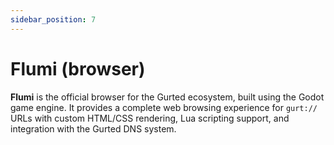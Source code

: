```yaml
---
sidebar_position: 7
---
```


# Flumi (browser)

**Flumi** is the official browser for the Gurted ecosystem, built using the Godot game engine. It provides a complete web browsing experience for `gurt://` URLs with custom HTML/CSS rendering, Lua scripting support, and integration with the Gurted DNS system.

